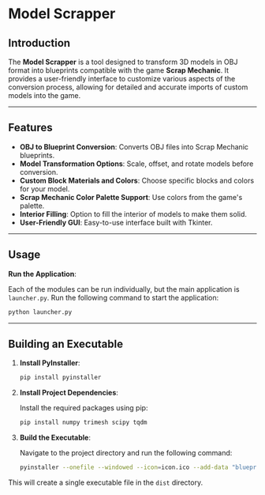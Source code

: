 # Model Scrapper

## Introduction

The **Model Scrapper** is a tool designed to transform 3D models in OBJ format into blueprints compatible with the game **Scrap Mechanic**. It provides a user-friendly interface to customize various aspects of the conversion process, allowing for detailed and accurate imports of custom models into the game.

---

## Features

- **OBJ to Blueprint Conversion**: Converts OBJ files into Scrap Mechanic blueprints.
- **Model Transformation Options**: Scale, offset, and rotate models before conversion.
- **Custom Block Materials and Colors**: Choose specific blocks and colors for your model.
- **Scrap Mechanic Color Palette Support**: Use colors from the game's palette.
- **Interior Filling**: Option to fill the interior of models to make them solid.
- **User-Friendly GUI**: Easy-to-use interface built with Tkinter.

---

## Usage

**Run the Application**:

Each of the modules can be run individually, but the main application is `launcher.py`. Run the following command to start the application:

   ```bash
   python launcher.py
   ```

---

## Building an Executable

1. **Install PyInstaller**:

   ```bash
   pip install pyinstaller
   ```

2. **Install Project Dependencies**:

   Install the required packages using pip:

   ```bash
   pip install numpy trimesh scipy tqdm
   ```

3. **Build the Executable**:
   
   Navigate to the project directory and run the following command:

   ```bash
   pyinstaller --onefile --windowed --icon=icon.ico --add-data "blueprint_schematic;blueprint_schematic" --add-data "doc;doc" launcher.py
   ```

This will create a single executable file in the `dist` directory.
